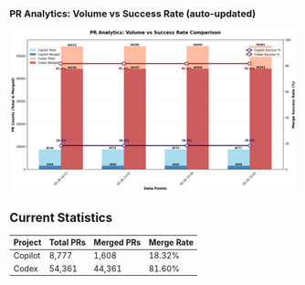 ### PR Analytics: Volume vs Success Rate (auto‑updated)

![chart](chart.png)

## Current Statistics

| Project | Total PRs | Merged PRs | Merge Rate |
| ------- | --------- | ---------- | ---------- |
| Copilot | 8,777 | 1,608 | 18.32% |
| Codex   | 54,361 | 44,361 | 81.60% |
